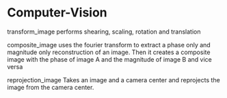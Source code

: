 # Computer-Vision

transform_image performs shearing, scaling, rotation and translation

composite_image uses the fourier transform to extract a phase only and magnitude only reconstruction of an image. Then it creates a composite image with the phase of image A and the magnitude of image B and vice versa

reprojection_image Takes an image and a camera center and reprojects the image from the camera center.
